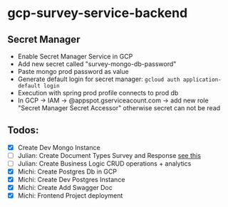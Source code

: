 # gcp-survey-service-backend

## Secret Manager
- Enable Secret Manager Service in GCP
- Add new secret called "survey-mongo-db-password"
- Paste mongo prod password as value
- Generate default login for secret manager: `gcloud auth application-default login`
- Execution with spring prod profile connects to prod db
- In GCP -> IAM -> <projectname>@appspot.gserviceacount.com -> add new role "Secret Manager Secret Accessor" otherwise secret can not be read

## Todos:
- [x] Create Dev Mongo Instance
- [ ] Julian: Create Document Types Survey and Response [see this](./_doc)
- [ ] Julian: Create Business Logic CRUD operations + analytics
- [x] Michi: Create Postgres Db in GCP
- [x] Michi: Create Dev Postgres Instance
- [x] Michi: Create Add Swagger Doc
- [x] Michi: Frontend Project deployment